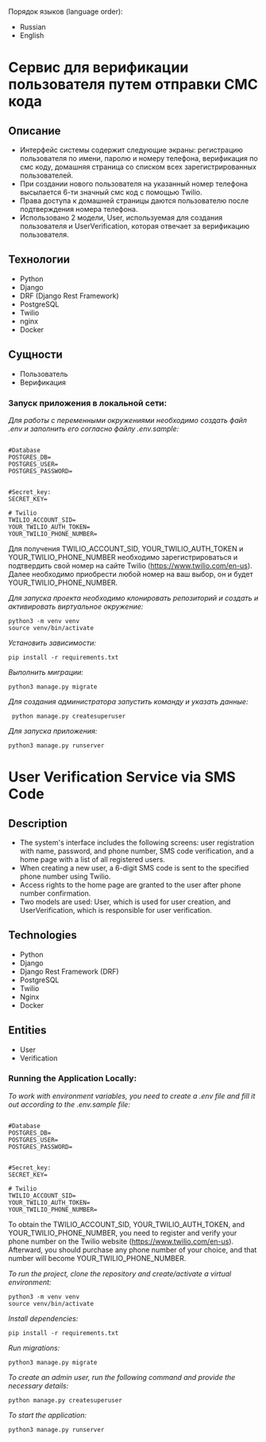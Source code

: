 Порядок языков (language order):
* Russian
* English
# Cервис для верификации пользователя путем отправки СМС кода
## Описание
* Интерфейс системы содержит следующие экраны: регистрацию пользователя по имени, паролю и номеру телефона, верификация по смс коду, домашняя страница со списком всех зарегистрированных пользователей.
* При создании нового пользователя на указанный номер телефона высылается 6-ти значный смс код с помощью Twilio.
* Права доступа к домашней страницы даются пользователю после подтверждения номера телефона.
* Использовано 2 модели, User, используемая для создания пользователя и UserVerification, которая отвечает за верификацию пользователя.
## Технологии
* Python
* Django
* DRF (Django Rest Framework)
* PostgreSQL
* Twilio
* nginx
* Docker
## Сущности
* Пользователь
* Верификация


### Запуск приложения в локальной сети:
_Для работы с переменными окружениями необходимо создать файл .env и заполнить его согласно файлу .env.sample:_
```

#Database
POSTGRES_DB=
POSTGRES_USER=
POSTGRES_PASSWORD=


#Secret_key:
SECRET_KEY=

# Twilio
TWILIO_ACCOUNT_SID=
YOUR_TWILIO_AUTH_TOKEN=
YOUR_TWILIO_PHONE_NUMBER=
```
Для получения TWILIO_ACCOUNT_SID, YOUR_TWILIO_AUTH_TOKEN и YOUR_TWILIO_PHONE_NUMBER необходимо зарегистрироваться и подтвердить свой номер на сайте Twilio (https://www.twilio.com/en-us). 
Далее необходимо приобрести любой номер на ваш выбор, он и будет YOUR_TWILIO_PHONE_NUMBER.

_Для запуска проекта необходимо клонировать репозиторий и создать и активировать виртуальное окружение:_ 
```
python3 -m venv venv
source venv/bin/activate
```
_Установить зависимости:_
```
pip install -r requirements.txt
```
_Выполнить миграции:_
```
python3 manage.py migrate
```
_Для создания администратора запустить команду и указать данные:_
```
 python manage.py createsuperuser
```
_Для запуска приложения:_
```
python3 manage.py runserver
```

# User Verification Service via SMS Code
## Description
* The system's interface includes the following screens: user registration with name, password, and phone number, SMS code verification, and a home page with a list of all registered users.
* When creating a new user, a 6-digit SMS code is sent to the specified phone number using Twilio.
* Access rights to the home page are granted to the user after phone number confirmation.
* Two models are used: User, which is used for user creation, and UserVerification, which is responsible for user verification.
## Technologies
* Python
* Django
* Django Rest Framework (DRF)
* PostgreSQL
* Twilio
* Nginx
* Docker
## Entities
* User
* Verification


### Running the Application Locally:
_To work with environment variables, you need to create a .env file and fill it out according to the .env.sample file:_
```

#Database
POSTGRES_DB=
POSTGRES_USER=
POSTGRES_PASSWORD=


#Secret_key:
SECRET_KEY=

# Twilio
TWILIO_ACCOUNT_SID=
YOUR_TWILIO_AUTH_TOKEN=
YOUR_TWILIO_PHONE_NUMBER=
```

To obtain the TWILIO_ACCOUNT_SID, YOUR_TWILIO_AUTH_TOKEN, and YOUR_TWILIO_PHONE_NUMBER, you need to register and verify your phone number on the Twilio website (https://www.twilio.com/en-us).
Afterward, you should purchase any phone number of your choice, and that number will become YOUR_TWILIO_PHONE_NUMBER.

_To run the project, clone the repository and create/activate a virtual environment:_
```
python3 -m venv venv
source venv/bin/activate
```
_Install dependencies:_
```
pip install -r requirements.txt
```
_Run migrations:_
```
python3 manage.py migrate
```
_To create an admin user, run the following command and provide the necessary details:_
```
python manage.py createsuperuser
```
_To start the application:_
```
python3 manage.py runserver
```
